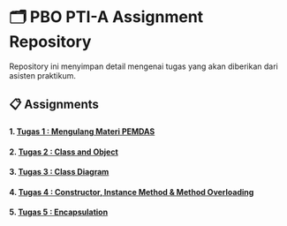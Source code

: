 # 🗂️ PBO PTI-A Assignment Repository

Repository ini menyimpan detail mengenai tugas yang akan diberikan dari asisten praktikum.

## 📋 Assignments
#### 1. [Tugas 1 : Mengulang Materi PEMDAS](./Tugas1/README.md)
#### 2. [Tugas 2 : Class and Object](./Tugas2/README.md)
#### 3. [Tugas 3 : Class Diagram](./Tugas3/README.md)
#### 4. [Tugas 4 : Constructor, Instance Method & Method Overloading](./Tugas4/README.md)
#### 5. [Tugas 5 : Encapsulation](./Tugas5/README.md)